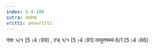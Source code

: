 ```yaml
---
index: 5.4.100
sutra: अर्धाच्च
vritti: anuvritti
---
```


नावः ५/१ [5।4।99] ,  टच् १/१ [5।4।91] तत्पुरुषस्य 6/1 [5।4।86]